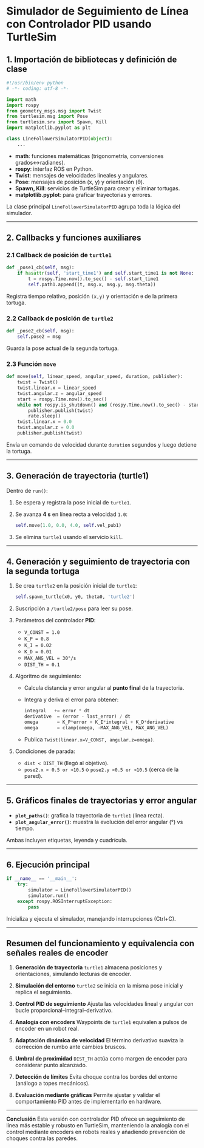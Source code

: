 # Simulador de Seguimiento de Línea con Controlador PID usando TurtleSim

## 1. Importación de bibliotecas y definición de clase

```python
#!/usr/bin/env python
# -*- coding: utf-8 -*-

import math
import rospy
from geometry_msgs.msg import Twist
from turtlesim.msg import Pose
from turtlesim.srv import Spawn, Kill
import matplotlib.pyplot as plt

class LineFollowerSimulatorPID(object):
    ...
````

* **math**: funciones matemáticas (trigonometría, conversiones grados↔radianes).
* **rospy**: interfaz ROS en Python.
* **Twist**: mensajes de velocidades lineales y angulares.
* **Pose**: mensajes de posición (x, y) y orientación (θ).
* **Spawn, Kill**: servicios de TurtleSim para crear y eliminar tortugas.
* **matplotlib.pyplot**: para graficar trayectorias y errores.

La clase principal `LineFollowerSimulatorPID` agrupa toda la lógica del simulador.

---

## 2. Callbacks y funciones auxiliares

### 2.1 Callback de posición de `turtle1`

```python
def _pose1_cb(self, msg):
    if hasattr(self, 'start_time1') and self.start_time1 is not None:
        t = rospy.Time.now().to_sec() - self.start_time1
        self.path1.append((t, msg.x, msg.y, msg.theta))
```

Registra tiempo relativo, posición `(x,y)` y orientación `θ` de la primera tortuga.

### 2.2 Callback de posición de `turtle2`

```python
def _pose2_cb(self, msg):
    self.pose2 = msg
```

Guarda la pose actual de la segunda tortuga.

### 2.3 Función `move`

```python
def move(self, linear_speed, angular_speed, duration, publisher):
    twist = Twist()
    twist.linear.x = linear_speed
    twist.angular.z = angular_speed
    start = rospy.Time.now().to_sec()
    while not rospy.is_shutdown() and (rospy.Time.now().to_sec() - start) < duration:
        publisher.publish(twist)
        rate.sleep()
    twist.linear.x = 0.0
    twist.angular.z = 0.0
    publisher.publish(twist)
```

Envía un comando de velocidad durante `duration` segundos y luego detiene la tortuga.

---

## 3. Generación de trayectoria (turtle1)

Dentro de `run()`:

1. Se espera y registra la pose inicial de `turtle1`.
2. Se avanza **4 s** en línea recta a velocidad `1.0`:

   ```python
   self.move(1.0, 0.0, 4.0, self.vel_pub1)
   ```
3. Se elimina `turtle1` usando el servicio `kill`.

---

## 4. Generación y seguimiento de trayectoria con la segunda tortuga

1. Se crea `turtle2` en la posición inicial de `turtle1`:

   ```python
   self.spawn_turtle(x0, y0, theta0, 'turtle2')
   ```
2. Suscripción a `/turtle2/pose` para leer su pose.
3. Parámetros del controlador **PID**:

   * `V_CONST = 1.0`
   * `K_P = 0.8`
   * `K_I = 0.02`
   * `K_D = 0.01`
   * `MAX_ANG_VEL = 30°/s`
   * `DIST_TH = 0.1`
4. Algoritmo de seguimiento:

   * Calcula distancia y error angular al **punto final** de la trayectoria.
   * Integra y deriva el error para obtener:

     ```python
     integral   += error * dt
     derivative  = (error - last_error) / dt
     omega       = K_P*error + K_I*integral + K_D*derivative
     omega       = clamp(omega, -MAX_ANG_VEL, MAX_ANG_VEL)
     ```
   * Publica `Twist(linear.x=V_CONST, angular.z=omega)`.
5. Condiciones de parada:

   * `dist < DIST_TH` (llegó al objetivo).
   * `pose2.x < 0.5 or >10.5` o `pose2.y <0.5 or >10.5` (cerca de la pared).

---

## 5. Gráficos finales de trayectorias y error angular

* **`plot_paths()`**: grafica la trayectoria de `turtle1` (línea recta).
* **`plot_angular_error()`**: muestra la evolución del error angular (°) vs tiempo.

Ambas incluyen etiquetas, leyenda y cuadrícula.

---

## 6. Ejecución principal

```python
if __name__ == '__main__':
    try:
        simulator = LineFollowerSimulatorPID()
        simulator.run()
    except rospy.ROSInterruptException:
        pass
```

Inicializa y ejecuta el simulador, manejando interrupciones (Ctrl+C).

---

## Resumen del funcionamiento y equivalencia con señales reales de encoder

1. **Generación de trayectoria**
   `turtle1` almacena posiciones y orientaciones, simulando lecturas de encoder.

2. **Simulación del entorno**
   `turtle2` se inicia en la misma pose inicial y replica el seguimiento.

3. **Control PID de seguimiento**
   Ajusta las velocidades lineal y angular con bucle proporcional–integral–derivativo.

4. **Analogía con encoders**
   Waypoints de `turtle1` equivalen a pulsos de encoder en un robot real.

5. **Adaptación dinámica de velocidad**
   El término derivativo suaviza la corrección de rumbo ante cambios bruscos.

6. **Umbral de proximidad**
   `DIST_TH` actúa como margen de encoder para considerar punto alcanzado.

7. **Detección de límites**
   Evita choque contra los bordes del entorno (análogo a topes mecánicos).

8. **Evaluación mediante gráficas**
   Permite ajustar y validar el comportamiento PID antes de implementarlo en hardware.

---

**Conclusión**
Esta versión con controlador PID ofrece un seguimiento de línea más estable y robusto en TurtleSim, manteniendo la analogía con el control mediante encoders en robots reales y añadiendo prevención de choques contra las paredes.

